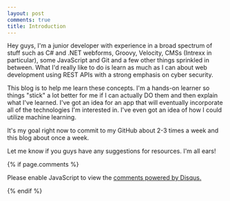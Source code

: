 ```yaml
---
layout: post
comments: true
title: Introduction
---
```


Hey guys, I'm a junior developer with experience in a broad spectrum of stuff such as C# and .NET webforms, Groovy, Velocity, CMSs (Intrexx in particular), some JavaScript and Git and a few other things sprinkled in between. What I'd really like to do is learn as much as I can about web development using REST APIs with a strong emphasis on cyber security.

This blog is to help me learn these concepts. I'm a hands-on learner so things "stick" a lot better for me if I can actually DO them and then explain what I've learned. I've got an idea for an app that will eventually incorporate all of the technologies I'm interested in. I've even got an idea of how I could utilize machine learning.

It's my goal right now to commit to my GitHub about 2-3 times a week and this blog about once a week.

Let me know if you guys have any suggestions for resources. I'm all ears!

{% if page.comments %}
<div id="disqus_thread"></div>
<script>

/**
*  RECOMMENDED CONFIGURATION VARIABLES: EDIT AND UNCOMMENT THE SECTION BELOW TO INSERT DYNAMIC VALUES FROM YOUR PLATFORM OR CMS.
*  LEARN WHY DEFINING THESE VARIABLES IS IMPORTANT: https://disqus.com/admin/universalcode/#configuration-variables*/

var disqus_config = function () {
this.page.url = {{ page.url }};  // Replace PAGE_URL with your page's canonical URL variable
this.page.identifier = {{ page.id }}; // Replace PAGE_IDENTIFIER with your page's unique identifier variable
};

(function() { // DON'T EDIT BELOW THIS LINE
var d = document, s = d.createElement('script');
s.src = 'https://candace-williford.disqus.com/embed.js';
s.setAttribute('data-timestamp', +new Date());
(d.head || d.body).appendChild(s);
})();
</script>
<noscript>Please enable JavaScript to view the <a href="https://disqus.com/?ref_noscript">comments powered by Disqus.</a></noscript>
                            
{% endif %}
